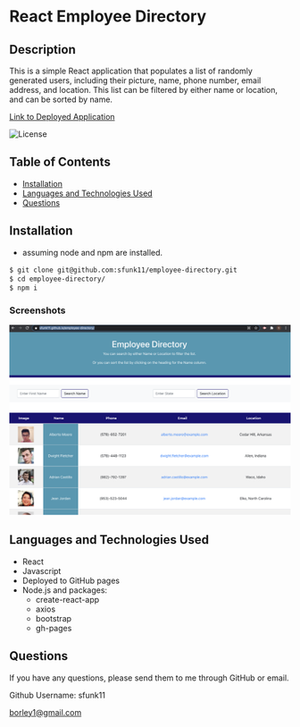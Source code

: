 # React Employee Directory
## Description
 This is a simple React application that populates a list of randomly generated users, including their picture, name, phone number, email address, and location.  This list can be filtered by either name or location, and can be sorted by name.
 
  [Link to Deployed Application](https://sfunk11.github.io/employee-directory/)
  
  ![License](https://img.shields.io/badge/license-MIT-success)
  
  ## Table of Contents
  * [Installation](#installation)
  * [Languages and Technologies Used](#languages)
  * [Questions](#questions)
  
  ## Installation
 - assuming node and npm are installed. 

```shell
$ git clone git@github.com:sfunk11/employee-directory.git
$ cd employee-directory/
$ npm i
```
  ### Screenshots
  ![Screenshot of App](employee-directory.png)
  


  ## Languages and Technologies Used
  * React
  * Javascript
  * Deployed to GitHub pages
  * Node.js and packages:
    * create-react-app
    * axios
    * bootstrap
    * gh-pages
    

  
  ## Questions
  If you have any questions, please send them to me through GitHub or email.

  Github Username: sfunk11

  [borley1@gmail.com](mailto:borley1@gmail.com)

